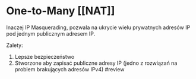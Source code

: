 # One-to-Many [[NAT]] 
Inaczej IP Masquerading, pozwala na ukrycie wielu prywatnych adresów IP pod jednym publicznym adresem IP.

Zalety:
1. Lepsze bezpieczeństwo
2. Stworzone aby zapisać publiczne adresy IP (jedno z rozwiązań na problem brakujących adresów IPv4) #review